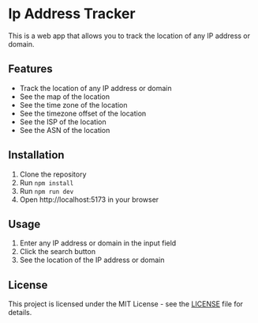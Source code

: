 # Ip Address Tracker

This is a web app that allows you to track the location of any IP address or domain.

## Features

- Track the location of any IP address or domain
- See the map of the location
- See the time zone of the location
- See the timezone offset of the location
- See the ISP of the location
- See the ASN of the location

## Installation

1. Clone the repository
2. Run `npm install`
3. Run `npm run dev`
4. Open http://localhost:5173 in your browser

## Usage

1. Enter any IP address or domain in the input field
2. Click the search button
3. See the location of the IP address or domain 

## License

This project is licensed under the MIT License - see the [LICENSE](LICENSE) file for details.